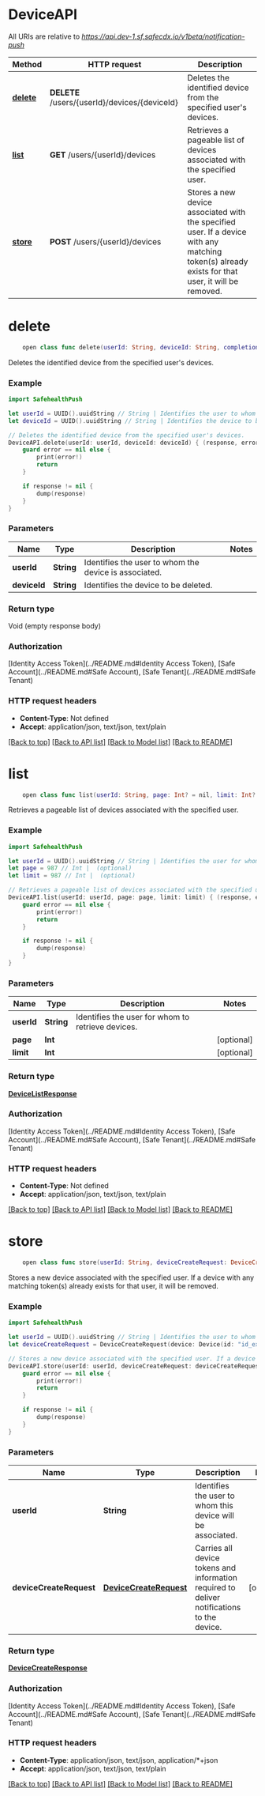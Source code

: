 # DeviceAPI

All URIs are relative to *https://api.dev-1.sf.safecdx.io/v1beta/notification-push*

Method | HTTP request | Description
------------- | ------------- | -------------
[**delete**](DeviceAPI.md#delete) | **DELETE** /users/{userId}/devices/{deviceId} | Deletes the identified device from the specified user&#39;s devices.
[**list**](DeviceAPI.md#list) | **GET** /users/{userId}/devices | Retrieves a pageable list of devices associated with the specified user.
[**store**](DeviceAPI.md#store) | **POST** /users/{userId}/devices | Stores a new device associated with the specified user. If a device with any matching token(s) already exists for that user, it will be removed.


# **delete**
```swift
    open class func delete(userId: String, deviceId: String, completion: @escaping (_ data: Void?, _ error: Error?) -> Void)
```

Deletes the identified device from the specified user's devices.

### Example
```swift
import SafehealthPush

let userId = UUID().uuidString // String | Identifies the user to whom the device is associated.
let deviceId = UUID().uuidString // String | Identifies the device to be deleted.

// Deletes the identified device from the specified user's devices.
DeviceAPI.delete(userId: userId, deviceId: deviceId) { (response, error) in
    guard error == nil else {
        print(error!)
        return
    }

    if response != nil {
        dump(response)
    }
}
```

### Parameters

Name | Type | Description  | Notes
------------- | ------------- | ------------- | -------------
 **userId** | **String** | Identifies the user to whom the device is associated. | 
 **deviceId** | **String** | Identifies the device to be deleted. | 

### Return type

Void (empty response body)

### Authorization

[Identity Access Token](../README.md#Identity Access Token), [Safe Account](../README.md#Safe Account), [Safe Tenant](../README.md#Safe Tenant)

### HTTP request headers

 - **Content-Type**: Not defined
 - **Accept**: application/json, text/json, text/plain

[[Back to top]](#) [[Back to API list]](../README.md#api-endpoints) [[Back to Model list]](../README.md#models) [[Back to README]](../README.md)

# **list**
```swift
    open class func list(userId: String, page: Int? = nil, limit: Int? = nil, completion: @escaping (_ data: DeviceListResponse?, _ error: Error?) -> Void)
```

Retrieves a pageable list of devices associated with the specified user.

### Example
```swift
import SafehealthPush

let userId = UUID().uuidString // String | Identifies the user for whom to retrieve devices.
let page = 987 // Int |  (optional)
let limit = 987 // Int |  (optional)

// Retrieves a pageable list of devices associated with the specified user.
DeviceAPI.list(userId: userId, page: page, limit: limit) { (response, error) in
    guard error == nil else {
        print(error!)
        return
    }

    if response != nil {
        dump(response)
    }
}
```

### Parameters

Name | Type | Description  | Notes
------------- | ------------- | ------------- | -------------
 **userId** | **String** | Identifies the user for whom to retrieve devices. | 
 **page** | **Int** |  | [optional] 
 **limit** | **Int** |  | [optional] 

### Return type

[**DeviceListResponse**](DeviceListResponse.md)

### Authorization

[Identity Access Token](../README.md#Identity Access Token), [Safe Account](../README.md#Safe Account), [Safe Tenant](../README.md#Safe Tenant)

### HTTP request headers

 - **Content-Type**: Not defined
 - **Accept**: application/json, text/json, text/plain

[[Back to top]](#) [[Back to API list]](../README.md#api-endpoints) [[Back to Model list]](../README.md#models) [[Back to README]](../README.md)

# **store**
```swift
    open class func store(userId: String, deviceCreateRequest: DeviceCreateRequest? = nil, completion: @escaping (_ data: DeviceCreateResponse?, _ error: Error?) -> Void)
```

Stores a new device associated with the specified user. If a device with any matching token(s) already exists for that user, it will be removed.

### Example
```swift
import SafehealthPush

let userId = UUID().uuidString // String | Identifies the user to whom this device will be associated.
let deviceCreateRequest = DeviceCreateRequest(device: Device(id: "id_example", createdAt: Date(), updatedAt: Date(), platform: Platform(), web: Web(operatingSystem: OperatingSystem(), browserName: BrowserName(), hostname: "hostname_example", defaults: WebPushDefaults(channels: WebChannels(firebaseCloudMessaging: WebFirebaseCloudMessaging(projectId: "projectId_example", appId: "appId_example", token: "token_example")))), mobile: Mobile(os: MobileOperatingSystem(), ios: AppleIos(bundleId: "bundleId_example", teamId: "teamId_example", signingCertificateType: SigningCertificate(), channels: AppleIosChannels(simpleNotificationService: AppleSimpleNotificationService(apnsVoip: ApplePushNotificationServiceVoIp(applicationArn: "applicationArn_example", token: "token_example")), firebaseCloudMessaging: AppleFirebaseCloudMessaging(projectId: "projectId_example", applicationId: "applicationId_example", token: "token_example"))), android: Android(channels: AndroidChannels(firebaseCloudMessaging: AndroidFirebaseCloudMessaging(projectId: "projectId_example", applicationId: "applicationId_example", token: "token_example")))))) // DeviceCreateRequest | Carries all device tokens and information required to deliver notifications to the device. (optional)

// Stores a new device associated with the specified user. If a device with any matching token(s) already exists for that user, it will be removed.
DeviceAPI.store(userId: userId, deviceCreateRequest: deviceCreateRequest) { (response, error) in
    guard error == nil else {
        print(error!)
        return
    }

    if response != nil {
        dump(response)
    }
}
```

### Parameters

Name | Type | Description  | Notes
------------- | ------------- | ------------- | -------------
 **userId** | **String** | Identifies the user to whom this device will be associated. | 
 **deviceCreateRequest** | [**DeviceCreateRequest**](DeviceCreateRequest.md) | Carries all device tokens and information required to deliver notifications to the device. | [optional] 

### Return type

[**DeviceCreateResponse**](DeviceCreateResponse.md)

### Authorization

[Identity Access Token](../README.md#Identity Access Token), [Safe Account](../README.md#Safe Account), [Safe Tenant](../README.md#Safe Tenant)

### HTTP request headers

 - **Content-Type**: application/json, text/json, application/*+json
 - **Accept**: application/json, text/json, text/plain

[[Back to top]](#) [[Back to API list]](../README.md#api-endpoints) [[Back to Model list]](../README.md#models) [[Back to README]](../README.md)

